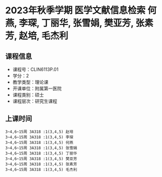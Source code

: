 # 2023年秋季学期 医学文献信息检索 何燕, 李琛, 丁丽华, 张雪娟, 樊亚芳, 张素芳, 赵培, 毛杰利






## 课程信息

- 课程号：CLIN6113P.01
- 学分：2
- 教学类型：理论课
- 开课单位：附属第一医院
- 课程类别：硕士
- 课程层次：研究生课程

## 上课时间

```
3~4,6~15周 3A318 :1(3,4,5) 赵培
3~4,6~15周 3A318 :1(3,4,5) 李琛
3~4,6~15周 3A318 :1(3,4,5) 何燕
3~4,6~15周 3A318 :1(3,4,5) 张雪娟
3~4,6~15周 3A318 :1(3,4,5) 丁丽华
3~4,6~15周 3A318 :1(3,4,5) 樊亚芳
3~4,6~15周 3A318 :1(3,4,5) 张素芳
3~4,6~15周 3A318 :1(3,4,5) 毛杰利
```

